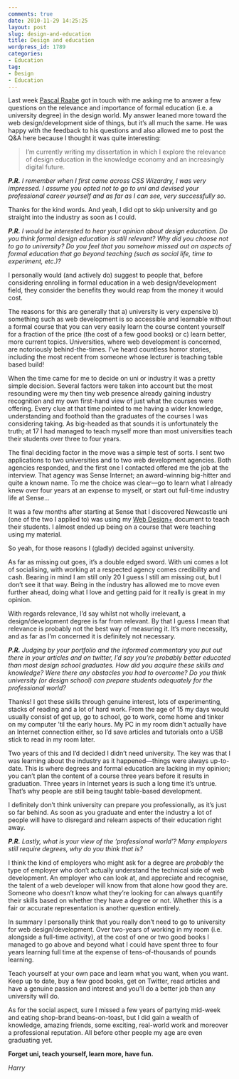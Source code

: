 ```yaml
---
comments: true
date: 2010-11-29 14:25:25
layout: post
slug: design-and-education
title: Design and education
wordpress_id: 1789
categories:
- Education
tag:
- Design
- Education
---
```


Last week [Pascal Raabe](http://twitter.com/jazzpazz) got in touch with me
asking me to answer a few questions on the relevance and importance of formal
education (i.e. a university degree) in the design world. My answer leaned more
toward the web design/development side of things, but it’s all much the same. He
was happy with the feedback to his questions and also allowed me to post the Q&A
here because I thought it was quite interesting:

> I’m currently writing my dissertation in which I explore the relevance of
> design education in the knowledge economy and an increasingly digital future.

_**P.R.** I remember when I first came across CSS Wizardry, I was very
impressed. I assume you opted not to go to uni and devised your professional
career yourself and as far as I can see, very successfully so._

Thanks for the kind words. And yeah, I did opt to skip university and go
straight into the industry as soon as I could.

_**P.R.** I would be interested to hear your opinion about design education. Do
you think formal design education is still relevant? Why did you choose not to
go to university? Do you feel that you somehow missed out on aspects of formal
education that go beyond teaching (such as social life, time to experiment,
etc.)?_

I personally would (and actively do) suggest to people that, before considering
enrolling in formal education in a web design/development field, they consider
the benefits they would reap from the money it would cost.

The reasons for this are generally that a) university is very expensive b)
something such as web development is so accessible and learnable without a
formal course that you can very easily learn the course content yourself for a
fraction of the price (the cost of a few good books) or c) learn better, more
current topics. Universities, where web development is concerned, are
notoriously behind-the-times. I’ve heard countless horror stories, including the
most recent from someone whose lecturer is teaching table based build!

When the time came for me to decide on uni or industry it was a pretty simple
decision. Several factors were taken into account but the most resounding were
my then tiny web presence already gaining industry recognition and my own
first-hand view of just what the courses were offering. Every clue at that time
pointed to me having a wider knowledge, understanding and foothold than the
graduates of the courses I was considering taking. As big-headed as that sounds
it is unfortunately the truth; at 17 I had managed to teach myself more than
most universities teach their students over three to four years.

The final deciding factor in the move was a simple test of sorts. I sent two
applications to two universities and to two web development agencies. Both
agencies responded, and the first one I contacted offered me the job at the
interview. That agency was Sense Internet; an award-winning big-hitter and quite
a known name. To me the choice was clear—go to learn what I already knew over
four years at an expense to myself, or start out full-time industry life at
Sense…

It was a few months after starting at Sense that I discovered Newcastle uni (one
of the two I applied to) was using my [Web Design+](/web-design+/) document to
teach their students. I almost ended up being on a course that were teaching
using my material.

So yeah, for those reasons I (gladly) decided against university.

As far as missing out goes, it’s a double edged sword. With uni comes a lot of
socialising, with working at a respected agency comes credibility and cash.
Bearing in mind I am still only 20 I guess I still am missing out, but I don’t
see it that way. Being in the industry has allowed me to move even further
ahead, doing what I love and getting paid for it really is great in my opinion.

With regards relevance, I’d say whilst not wholly irrelevant, a
design/development degree is far from relevant. By that I guess I mean that
relevance is probably not the best way of measuring it. It’s more necessity, and
as far as I’m concerned it is definitely not necessary.

_**P.R.** Judging by your portfolio and the informed commentary you put out
there in your articles and on twitter, I’d say you’re probably better educated
than most design school graduates. How did you acquire these skills and
knowledge? Were there any obstacles you had to overcome? Do you think university
(or design school) can prepare students adequately for the professional world?_

Thanks! I got these skills through genuine interest, lots of experimenting,
stacks of reading and a lot of hard work. From the age of 15 my days would
usually consist of get up, go to school, go to work, come home and tinker on my
computer ’til the early hours. My PC in my room didn’t actually have an Internet
connection either, so I’d save articles and tutorials onto a USB stick to read
in my room later.

Two years of this and I’d decided I didn’t need university. The key was that I
was learning about the industry as it happened—things were always up-to-date.
This is where degrees and formal education are lacking in my opinion; you can’t
plan the content of a course three years before it results in graduation. Three
years in Internet years is such a long time it’s untrue. That’s why people are
still being taught table-based development.

I definitely don’t think university can prepare you professionally, as it’s just
so far behind. As soon as you graduate and enter the industry a lot of people
will have to disregard and relearn aspects of their education right away.

_**P.R.** Lastly, what is your view of the ‘professional world’? Many employers
still require degrees, why do you think that is?_

I think the kind of employers who might ask for a degree are _probably_ the type
of employer who don’t actually understand the technical side of web development.
An employer who can look at, and appreciate and recognise, the talent of a web
developer will know from that alone how good they are. Someone who doesn’t know
what they’re looking for can always quantify their skills based on whether they
have a degree or not. Whether this is a fair or accurate representation is
another question entirely.

In summary I personally think that you really don’t need to go to university for
web design/development. Over two-years of working in my room (i.e. alongside a
full-time activity), at the cost of one or two good books I managed to go above
and beyond what I could have spent three to four years learning full time at the
expense of tens-of-thousands of pounds learning.

Teach yourself at your own pace and learn what you want, when you want. Keep up
to date, buy a few good books, get on Twitter, read articles and have a genuine
passion and interest and you’ll do a better job than any university will do.

As for the social aspect, sure I missed a few years of partying mid-week and
eating shop-brand beans-on-toast, but I did gain a wealth of knowledge, amazing
friends, some exciting, real-world work and moreover a professional reputation.
All before other people my age are even graduating yet.

**Forget uni, teach yourself, learn more, have fun.**

_Harry_
